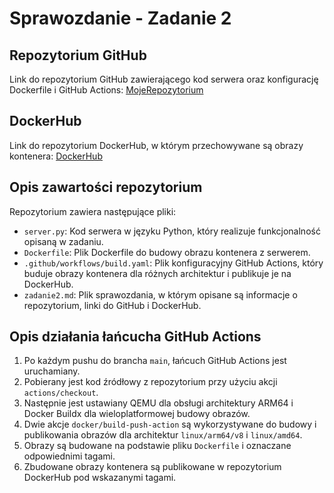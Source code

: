 # Sprawozdanie - Zadanie 2

## Repozytorium GitHub

Link do repozytorium GitHub zawierającego kod serwera oraz konfigurację Dockerfile i GitHub Actions:
[MojeRepozytorium](https://github.com/KrissB/PFSwCO_Zadanie1)

## DockerHub

Link do repozytorium DockerHub, w którym przechowywane są obrazy kontenera:
[DockerHub](https://hub.docker.com/r/your-dockerhub-username/your-image-name)

## Opis zawartości repozytorium

Repozytorium zawiera następujące pliki:

- `server.py`: Kod serwera w języku Python, który realizuje funkcjonalność opisaną w zadaniu.
- `Dockerfile`: Plik Dockerfile do budowy obrazu kontenera z serwerem.
- `.github/workflows/build.yaml`: Plik konfiguracyjny GitHub Actions, który buduje obrazy kontenera dla różnych architektur i publikuje je na DockerHub.
- `zadanie2.md`: Plik sprawozdania, w którym opisane są informacje o repozytorium, linki do GitHub i DockerHub.

## Opis działania łańcucha GitHub Actions

1. Po każdym pushu do brancha `main`, łańcuch GitHub Actions jest uruchamiany.
2. Pobierany jest kod źródłowy z repozytorium przy użyciu akcji `actions/checkout`.
3. Następnie jest ustawiany QEMU dla obsługi architektury ARM64 i Docker Buildx dla wieloplatformowej budowy obrazów.
4. Dwie akcje `docker/build-push-action` są wykorzystywane do budowy i publikowania obrazów dla architektur `linux/arm64/v8` i `linux/amd64`.
5. Obrazy są budowane na podstawie pliku `Dockerfile` i oznaczane odpowiednimi tagami.
6. Zbudowane obrazy kontenera są publikowane w repozytorium DockerHub pod wskazanymi tagami.

